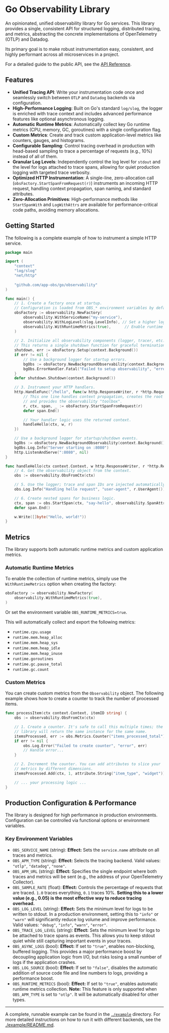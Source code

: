 # Go Observability Library

An opinionated, unified observability library for Go services. This library provides a single, consistent API for structured logging, distributed tracing, and metrics, abstracting the concrete implementations of OpenTelemetry (OTLP) and Datadog.

Its primary goal is to make robust instrumentation easy, consistent, and highly performant across all microservices in a project.

For a detailed guide to the public API, see the [API Reference](./doc/API.md).

## Features

- **Unified Tracing API**: Write your instrumentation code once and seamlessly switch between `OTLP` and `Datadog` backends via configuration.
- **High-Performance Logging**: Built on Go's standard `log/slog`, the logger is enriched with trace context and includes advanced performance features like optional asynchronous logging.
- **Automatic Runtime Metrics**: Automatically collect key Go runtime metrics (CPU, memory, GC, goroutines) with a single configuration flag.
- **Custom Metrics**: Create and track custom application-level metrics like counters, gauges, and histograms.
- **Configurable Sampling**: Control tracing overhead in production with head-based sampling to trace a percentage of requests (e.g., 10%) instead of all of them.
- **Granular Log Levels**: Independently control the log level for `stdout` and the level for logs attached to trace spans, allowing for quiet production logging with targeted trace verbosity.
- **Optimized HTTP Instrumentation**: A single-line, zero-allocation call (`obsFactory.StartSpanFromRequest(r)`) instruments an incoming HTTP request, handling context propagation, span naming, and standard attributes.
- **Zero-Allocation Primitives**: High-performance methods like `StartSpanWith` and `LogWithAttrs` are available for performance-critical code paths, avoiding memory allocations.

## Getting Started

The following is a complete example of how to instrument a simple HTTP service.

```go
package main

import (
	"context"
	"log/slog"
	"net/http"
	
	"github.com/app-obs/go/observability"
)

func main() {
	// 1. Create a factory once at startup.
	// Configuration is loaded from OBS_* environment variables by default.
	obsFactory := observability.NewFactory(
		observability.WithServiceName("my-service"),
		observability.WithLogLevel(slog.LevelInfo), // Set a higher log level for production
		observability.WithRuntimeMetrics(true),      // Enable runtime metrics
	)
	
	// 2. Initialize all observability components (logger, tracer, etc.).
	// This returns a single shutdown function for graceful termination.
	shutdown, err := obsFactory.Setup(context.Background())
	if err != nil {
		// Use a background logger for startup errors.
		bgObs := obsFactory.NewBackgroundObservability(context.Background())
		bgObs.ErrorHandler.Fatal("Failed to setup observability", "error", err)
	}
	defer shutdown.Shutdown(context.Background())

	// 3. Instrument your HTTP handlers.
	http.HandleFunc("/hello", func(w http.ResponseWriter, r *http.Request) {
		// This one line handles context propagation, creates the root span,
		// and provides the observability "toolbox".
		r, ctx, span, _ := obsFactory.StartSpanFromRequest(r)
		defer span.End()

		// Your handler logic uses the returned context.
		handleHello(ctx, w, r)
	})

	// Use a background logger for startup/shutdown events.
	bgObs := obsFactory.NewBackgroundObservability(context.Background())
	bgObs.Log.Info("Server starting on :8080")
	http.ListenAndServe(":8080", nil)
}

func handleHello(ctx context.Context, w http.ResponseWriter, r *http.Request) {
	// 4. Get the observability object from the context.
	obs := observability.ObsFromCtx(ctx)

	// 5. Use the logger; trace and span IDs are injected automatically.
	obs.Log.Info("Handling hello request", "user-agent", r.UserAgent())

	// 6. Create nested spans for business logic.
	ctx, span := obs.StartSpan(ctx, "say-hello", observability.SpanAttributes{"name": "world"})
	defer span.End()

	w.Write([]byte("Hello, world!"))
}
```

## Metrics

The library supports both automatic runtime metrics and custom application metrics.

### Automatic Runtime Metrics

To enable the collection of runtime metrics, simply use the `WithRuntimeMetrics` option when creating the factory:

```go
obsFactory := observability.NewFactory(
    observability.WithRuntimeMetrics(true),
)
```

Or set the environment variable `OBS_RUNTIME_METRICS=true`.

This will automatically collect and export the following metrics:
- `runtime.cpu.usage`
- `runtime.mem.heap_alloc`
- `runtime.mem.heap_sys`
- `runtime.mem.heap_idle`
- `runtime.mem.heap_inuse`
- `runtime.goroutines`
- `runtime.gc.pause_total`
- `runtime.gc.count`

### Custom Metrics

You can create custom metrics from the `Observability` object. The following example shows how to create a counter to track the number of processed items.

```go
func processItem(ctx context.Context, itemID string) {
    obs := observability.ObsFromCtx(ctx)

    // 1. Create a counter. It's safe to call this multiple times; the
    // library will return the same instance for the same name.
    itemsProcessed, err := obs.Metrics.Counter("items_processed_total")
    if err != nil {
        obs.Log.Error("Failed to create counter", "error", err)
        // Handle error...
    }

    // 2. Increment the counter. You can add attributes to slice your
    // metrics by different dimensions.
    itemsProcessed.Add(ctx, 1, attribute.String("item_type", "widget"))

    // ... your processing logic ...
}
```

## Production Configuration & Performance

The library is designed for high performance in production environments. Configuration can be controlled via functional options or environment variables.

### Key Environment Variables

- `OBS_SERVICE_NAME` (string): **Effect:** Sets the `service.name` attribute on all traces and metrics.
- `OBS_APM_TYPE` (string): **Effect:** Selects the tracing backend. Valid values: `"otlp"`, `"datadog"`, `"none"`.
- `OBS_APM_URL` (string): **Effect:** Specifies the single endpoint where both traces and metrics will be sent (e.g., the address of your OpenTelemetry Collector).
- `OBS_SAMPLE_RATE` (float): **Effect:** Controls the percentage of requests that are traced. `1.0` traces everything, `0.1` traces 10%. **Setting this to a lower value (e.g., 0.05) is the most effective way to reduce tracing overhead.**
- `OBS_LOG_LEVEL` (string): **Effect:** Sets the minimum level for logs to be written to stdout. In a production environment, setting this to `"info"` or `"warn"` will significantly reduce log volume and improve performance. Valid values: `"debug"`, `"info"`, `"warn"`, `"error"`.
- `OBS_TRACE_LOG_LEVEL` (string): **Effect:** Sets the minimum level for logs to be attached to trace spans as events. This allows you to keep stdout quiet while still capturing important events in your traces.
- `OBS_ASYNC_LOGS` (bool): **Effect:** If set to `"true"`, enables non-blocking, buffered logging. This provides a major performance boost by decoupling application logic from I/O, but risks losing a small number of logs if the application crashes.
- `OBS_LOG_SOURCE` (bool): **Effect:** If set to `"false"`, disables the automatic addition of source code file and line numbers to logs, providing a performance boost.
- `OBS_RUNTIME_METRICS` (bool): **Effect:** If set to `"true"`, enables automatic runtime metrics collection. **Note:** This feature is only supported when `OBS_APM_TYPE` is set to `"otlp"`. It will be automatically disabled for other types.

---

A complete, runnable example can be found in the [`./example`](./example) directory. For more detailed instructions on how to run it with different backends, see the [./example/README.md](./example/README.md).

